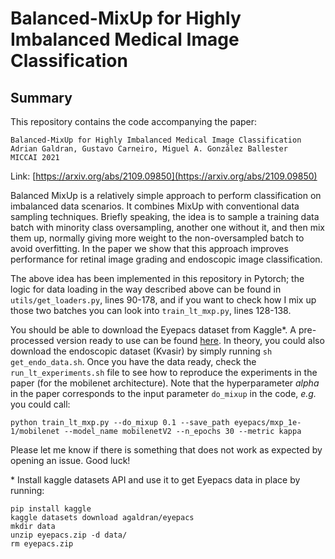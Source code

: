 # Balanced-MixUp for Highly Imbalanced Medical Image Classification
## Summary
This repository contains the code accompanying the paper:
```
Balanced-MixUp for Highly Imbalanced Medical Image Classification
Adrian Galdran, Gustavo Carneiro, Miguel A. González Ballester
MICCAI 2021
```
Link: [https://arxiv.org/abs/2109.09850](https://arxiv.org/abs/2109.09850)

Balanced MixUp is a relatively simple approach to perform classification on imbalanced data scenarios. It combines MixUp with conventional data sampling techniques. Briefly speaking, the idea is to sample a training data batch with minority class oversampling, another one without it, and then mix them up, normally giving more weight to the non-oversampled batch to avoid overfitting. In the paper we show that this approach improves performance for retinal image grading and endoscopic image classification.

The above idea has been implemented in this repository in Pytorch; the logic for data loading in the way described above can be found in `utils/get_loaders.py`, lines 90-178, and if you want to check how I mix up those two batches you can look into `train_lt_mxp.py`, lines 128-138.

You should be able to download the Eyepacs dataset from Kaggle*. A pre-processed version ready to use can be found [here](https://www.kaggle.com/agaldran/eyepacs). In theory, you could also download the endoscopic dataset (Kvasir) by simply running `sh get_endo_data.sh`. Once you have the data ready, check the `run_lt_experiments.sh` file to see how to reproduce the experiments in the paper (for the mobilenet architecture). Note that the hyperparameter $alpha$ in the paper corresponds to the input parameter `do_mixup` in the code, *e.g.* you could call:
```
python train_lt_mxp.py --do_mixup 0.1 --save_path eyepacs/mxp_1e-1/mobilenet --model_name mobilenetV2 --n_epochs 30 --metric kappa
```

Please let me know if there is something that does not work as expected by opening an issue. Good luck!

\* Install kaggle datasets API and use it to get Eyepacs data in place by running:
```
pip install kaggle
kaggle datasets download agaldran/eyepacs
mkdir data
unzip eyepacs.zip -d data/
rm eyepacs.zip
```
